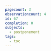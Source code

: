 ```yaml
---
pagecount: 3
observationcount: 4
id: 67
completion: 0
subjects:
  - postponement
tags:
  - toc
---
```

